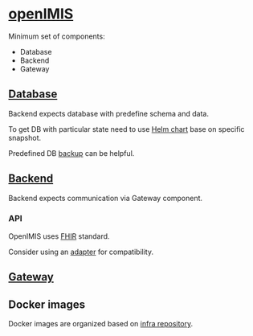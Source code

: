 # [openIMIS](https://github.com/openimis) 

Minimum set of components:

* Database
* Backend
* Gateway

## [Database](https://github.com/openimis/database_postgresql) 

Backend expects database with predefine schema and data.

To get DB with particular state need to use
[Helm chart](https://github.com/GovStackWorkingGroup/sandbox-open-imis/blob/9d5f4f907d5acbbfe4ecd4bf6194de711e2f1a09/sandbox-open-imis/charts/db/templates/db.yaml) base on specific snapshot. 

Predefined DB [backup](https://github.com/GovStackWorkingGroup/sandbox-open-imis/tree/main/backup) can be helpful. 

## [Backend](https://github.com/openimis/openimis-be_py.git)

Backend expects communication via Gateway component.

### API

OpenIMIS uses [FHIR](https://en.wikipedia.org/wiki/Fast_Healthcare_Interoperability_Resources) standard.

Consider using an [adapter](https://github.com/GovStackWorkingGroup/specifications/blob/b86b16b85d2e1260d6c7005c49fb76787dc7a7a6/architecture-and-nonfunctional-requirements/6-onboarding.md#61-adapters) for compatibility.

## [Gateway](https://github.com/openimis/openimis-gateway_dkr.git) 

## Docker images

Docker images are organized based on [infra repository](https://github.com/GovStackWorkingGroup/sandbox-infra).